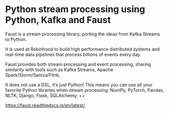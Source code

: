 Python stream processing using Python, Kafka and Faust	
=============================================


Faust is a stream processing library, porting the ideas from Kafka Streams to Python.

It is used at Robinhood to build high performance distributed systems and real-time data pipelines that process billions of events every day.

Faust provides both stream processing and event processing, sharing similarity with tools such as Kafka Streams, Apache Spark/Storm/Samza/Flink,

It does not use a DSL, it’s just Python! This means you can use all your favorite Python libraries when stream processing: NumPy, PyTorch, Pandas, NLTK, Django, Flask, SQLAlchemy, ++

https://faust.readthedocs.io/en/latest/
	
	
	
